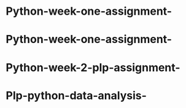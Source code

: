 # Python-week-one-assignment-
# Python-week-one-assignment-
# Python-week-2-plp-assignment-
# Plp-python-data-analysis-
